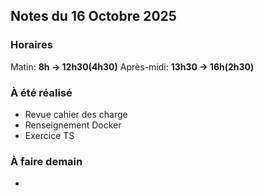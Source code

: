 ## Notes du 16 Octobre 2025

### Horaires 
Matin: **8h → 12h30(4h30)**
Après-midi: **13h30 → 16h(2h30)**

### À été réalisé
- Revue cahier des charge
- Renseignement Docker
- Exercice TS

### À faire demain
- 